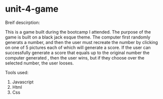 # unit-4-game


Breif descirption:

This is a game built during the bootcamp I attended. The purpose of the game is built on a black jack esque theme. The computer first randomly generats a number, and then  the user must recreate the number by clicking on one of 5 pictures each of which will generate a score. If the user can successfully generate a score that equals up to the original number the computer generated , then the user wins, but if they choose over the selected number, the user looses.


Tools used: 
1. Javascript
2. Html
3. Css
